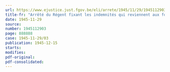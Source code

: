 ```yaml
---
url: https://www.ejustice.just.fgov.be/eli/arrete/1945/11/29/1945112903/justel
title-fr: "Arrêté du Régent fixant les indemnités qui reviennent aux fonctionnaires et agents des divers départements ministériels pour frais de séjour à l'intérieur du Royaume (abrogé par ADR 30-03-1950, art. 11)"
date: 1945-11-29
source:
number: 1945112903
page: 888888
case: 1945-11-29/03
publication: 1945-12-15
starts:
modifies:
pdf-original:
pdf-consolidated:
---
```



